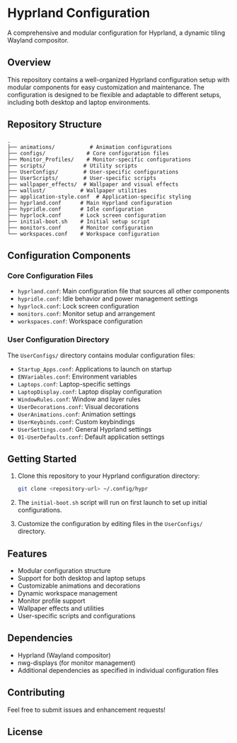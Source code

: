 # Hyprland Configuration

A comprehensive and modular configuration for Hyprland, a dynamic tiling Wayland compositor.

## Overview

This repository contains a well-organized Hyprland configuration setup with modular components for easy customization and maintenance. The configuration is designed to be flexible and adaptable to different setups, including both desktop and laptop environments.

## Repository Structure

```
.
├── animations/           # Animation configurations
├── configs/             # Core configuration files
├── Monitor_Profiles/    # Monitor-specific configurations
├── scripts/            # Utility scripts
├── UserConfigs/        # User-specific configurations
├── UserScripts/        # User-specific scripts
├── wallpaper_effects/  # Wallpaper and visual effects
├── wallust/           # Wallpaper utilities
├── application-style.conf  # Application-specific styling
├── hyprland.conf      # Main Hyprland configuration
├── hypridle.conf      # Idle configuration
├── hyprlock.conf      # Lock screen configuration
├── initial-boot.sh    # Initial setup script
├── monitors.conf      # Monitor configuration
└── workspaces.conf    # Workspace configuration
```

## Configuration Components

### Core Configuration Files
- `hyprland.conf`: Main configuration file that sources all other components
- `hypridle.conf`: Idle behavior and power management settings
- `hyprlock.conf`: Lock screen configuration
- `monitors.conf`: Monitor setup and arrangement
- `workspaces.conf`: Workspace configuration

### User Configuration Directory
The `UserConfigs/` directory contains modular configuration files:
- `Startup_Apps.conf`: Applications to launch on startup
- `ENVariables.conf`: Environment variables
- `Laptops.conf`: Laptop-specific settings
- `LaptopDisplay.conf`: Laptop display configuration
- `WindowRules.conf`: Window and layer rules
- `UserDecorations.conf`: Visual decorations
- `UserAnimations.conf`: Animation settings
- `UserKeybinds.conf`: Custom keybindings
- `UserSettings.conf`: General Hyprland settings
- `01-UserDefaults.conf`: Default application settings

## Getting Started

1. Clone this repository to your Hyprland configuration directory:
   ```bash
   git clone <repository-url> ~/.config/hypr
   ```

2. The `initial-boot.sh` script will run on first launch to set up initial configurations.

3. Customize the configuration by editing files in the `UserConfigs/` directory.

## Features

- Modular configuration structure
- Support for both desktop and laptop setups
- Customizable animations and decorations
- Dynamic workspace management
- Monitor profile support
- Wallpaper effects and utilities
- User-specific scripts and configurations

## Dependencies

- Hyprland (Wayland compositor)
- nwg-displays (for monitor management)
- Additional dependencies as specified in individual configuration files

## Contributing

Feel free to submit issues and enhancement requests!

## License

